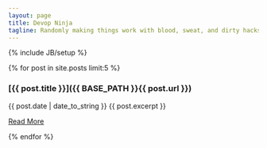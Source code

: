 ```yaml
---
layout: page
title: Devop Ninja
tagline: Randomly making things work with blood, sweat, and dirty hacks
---
```

{% include JB/setup %}

  {% for post in site.posts limit:5 %}
### [{{ post.title }}]({{ BASE_PATH }}{{ post.url }})
{{ post.date | date_to_string }}
{{ post.excerpt }}

<a href="{{ BASE_PATH }}{{ post.url }}">Read More</a>


  {% endfor %}

